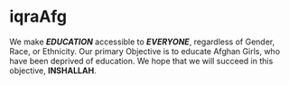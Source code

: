 # iqraAfg
We make **_EDUCATION_** accessible to **_EVERYONE_**, regardless of Gender, Race, or Ethnicity. Our primary Objective is to educate Afghan Girls, who have been deprived of education. We hope that we will succeed in this objective, **INSHALLAH**.
